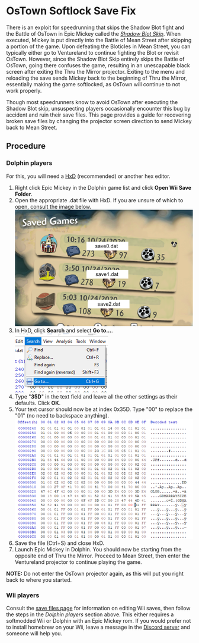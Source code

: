 # OsTown Softlock Save Fix

There is an exploit for speedrunning that skips the Shadow Blot fight and the Battle of OsTown in Epic Mickey called the *[Shadow Blot Skip](https://www.youtube.com/watch?v=Gkl3jxxvxqQ)*. When executed, Mickey is put directly into the Battle of Mean Street after skipping a portion of the game. Upon defeating the Bloticles in Mean Street, you can typically either go to Ventureland to continue fighting the Blot or revisit OsTown. However, since the Shadow Blot Skip entirely skips the Battle of OsTown, going there confuses the game, resulting in an unescapable black screen after exiting the Thru the Mirror projector. Exiting to the menu and reloading the save sends Mickey back to the beginning of Thru the Mirror, essentially making the game softlocked, as OsTown will continue to not work properly.

Though most speedrunners know to avoid OsTown after executing the Shadow Blot skip, unsuspecting players occasionally encounter this bug by accident and ruin their save files. This page provides a guide for recovering broken save files by changing the projector screen direction to send Mickey back to Mean Street.

## Procedure

### Dolphin players
For this, you will need a [HxD](https://mh-nexus.de/en/hxd/) (recommended) or another hex editor.

1. Right click Epic Mickey in the Dolphin game list and click __Open Wii Save Folder__.
2. Open the appropriate .dat file with HxD. If you are unsure of which to open, consult the image below.<img src="/site-images/save-legend.png" class="article-image">
3. In HxD, click __Search__ and select __Go to...__.<img src="/site-images/goto.png" class="article-image">
4. Type "__35D__" in the text field and leave all the other settings as their defaults. Click __OK__.
5. Your text cursor should now be at index 0x35D. Type "00" to replace the "01" (no need to backspace anything).<img src="/site-images/edited-byte.png" class="article-image">
6. Save the file (Ctrl+S) and close HxD. 
7. Launch Epic Mickey in Dolphin. You should now be starting from the opposite end of Thru the Mirror. Proceed to Mean Street, then enter the Ventureland projector to continue playing the game.

__NOTE:__ Do not enter the OsTown projector again, as this will put you right back to where you started.

### Wii players
Consult the [save files page](./save-files) for information on editing Wii saves, then follow the steps in the *Dolphin players* section above. This either requires a softmodded Wii or Dolphin with an Epic Mickey rom. If you would prefer not to install homebrew on your Wii, leave a message in the [Discord server](https://discord.epicmickey.wiki) and someone will help you.